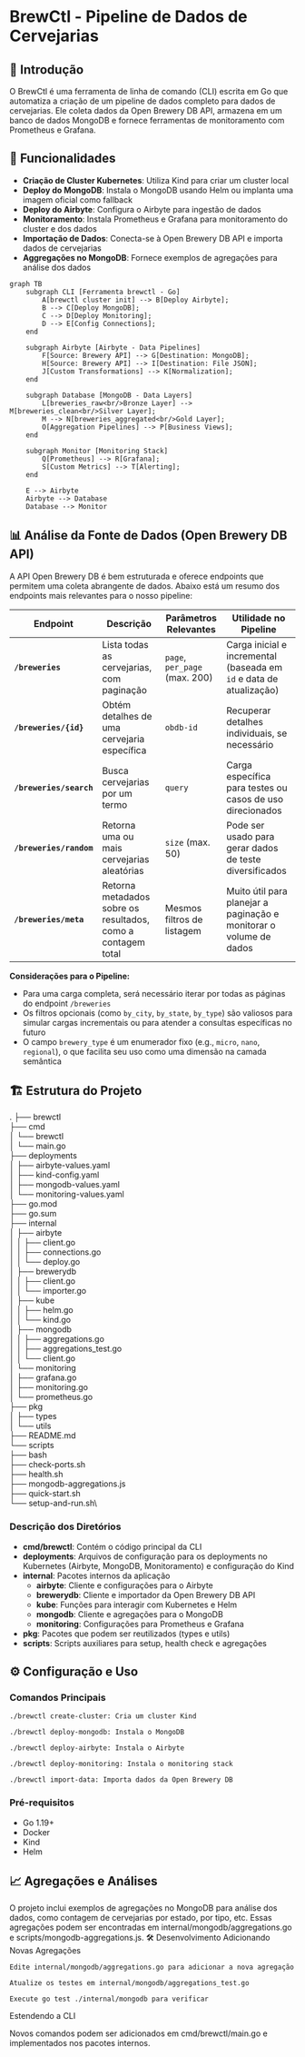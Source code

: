 # BrewCtl - Pipeline de Dados de Cervejarias

## 📖 Introdução

O BrewCtl é uma ferramenta de linha de comando (CLI) escrita em Go que automatiza a criação de um pipeline de dados completo para dados de cervejarias. Ele coleta dados da Open Brewery DB API, armazena em um banco de dados MongoDB e fornece ferramentas de monitoramento com Prometheus e Grafana.

## 🚀 Funcionalidades

- **Criação de Cluster Kubernetes**: Utiliza Kind para criar um cluster local
- **Deploy do MongoDB**: Instala o MongoDB usando Helm ou implanta uma imagem oficial como fallback
- **Deploy do Airbyte**: Configura o Airbyte para ingestão de dados
- **Monitoramento**: Instala Prometheus e Grafana para monitoramento do cluster e dos dados
- **Importação de Dados**: Conecta-se à Open Brewery DB API e importa dados de cervejarias
- **Aggregações no MongoDB**: Fornece exemplos de agregações para análise dos dados

```mermaid
graph TB
    subgraph CLI [Ferramenta brewctl - Go]
        A[brewctl cluster init] --> B[Deploy Airbyte];
        B --> C[Deploy MongoDB];
        C --> D[Deploy Monitoring];
        D --> E[Config Connections];
    end
    
    subgraph Airbyte [Airbyte - Data Pipelines]
        F[Source: Brewery API] --> G[Destination: MongoDB];
        H[Source: Brewery API] --> I[Destination: File JSON];
        J[Custom Transformations] --> K[Normalization];
    end
    
    subgraph Database [MongoDB - Data Layers]
        L[breweries_raw<br/>Bronze Layer] --> M[breweries_clean<br/>Silver Layer];
        M --> N[breweries_aggregated<br/>Gold Layer];
        O[Aggregation Pipelines] --> P[Business Views];
    end
    
    subgraph Monitor [Monitoring Stack]
        Q[Prometheus] --> R[Grafana];
        S[Custom Metrics] --> T[Alerting];
    end
    
    E --> Airbyte
    Airbyte --> Database
    Database --> Monitor
```

## 📊 Análise da Fonte de Dados (Open Brewery DB API)

A API Open Brewery DB é bem estruturada e oferece endpoints que permitem uma coleta abrangente de dados. Abaixo está um resumo dos endpoints mais relevantes para o nosso pipeline:

| Endpoint | Descrição | Parâmetros Relevantes | Utilidade no Pipeline |
|----------|-----------|----------------------|----------------------|
| **`/breweries`** | Lista todas as cervejarias, com paginação | `page`, `per_page` (max. 200) | Carga inicial e incremental (baseada em `id` e data de atualização) |
| **`/breweries/{id}`** | Obtém detalhes de uma cervejaria específica | `obdb-id` | Recuperar detalhes individuais, se necessário |
| **`/breweries/search`** | Busca cervejarias por um termo | `query` | Carga específica para testes ou casos de uso direcionados |
| **`/breweries/random`** | Retorna uma ou mais cervejarias aleatórias | `size` (max. 50) | Pode ser usado para gerar dados de teste diversificados |
| **`/breweries/meta`** | Retorna metadados sobre os resultados, como a contagem total | Mesmos filtros de listagem | Muito útil para planejar a paginação e monitorar o volume de dados |

**Considerações para o Pipeline:**

- Para uma carga completa, será necessário iterar por todas as páginas do endpoint `/breweries`
- Os filtros opcionais (como `by_city`, `by_state`, `by_type`) são valiosos para simular cargas incrementais ou para atender a consultas específicas no futuro
- O campo `brewery_type` é um enumerador fixo (e.g., `micro`, `nano`, `regional`), o que facilita seu uso como uma dimensão na camada semântica

## 🏗️ Estrutura do Projeto

.
├── brewctl\
├── cmd\
│   └── brewctl\
│       └── main.go\
├── deployments\
│   ├── airbyte-values.yaml\
│   ├── kind-config.yaml\
│   ├── mongodb-values.yaml\
│   └── monitoring-values.yaml\
├── go.mod\
├── go.sum\
├── internal\
│   ├── airbyte\
│   │   ├── client.go\
│   │   ├── connections.go\
│   │   └── deploy.go\
│   ├── brewerydb\
│   │   ├── client.go\
│   │   └── importer.go\
│   ├── kube\
│   │   ├── helm.go\
│   │   └── kind.go\
│   ├── mongodb\
│   │   ├── aggregations.go\
│   │   ├── aggregations_test.go\
│   │   └── client.go\
│   └── monitoring\
│       ├── grafana.go\
│       ├── monitoring.go\
│       └── prometheus.go\
├── pkg\
│   ├── types\
│   └── utils\
├── README.md\
└── scripts\
    ├── bash\
    ├── check-ports.sh\
    ├── health.sh\
    ├── mongodb-aggregations.js\
    ├── quick-start.sh\
    └── setup-and-run.sh\

### Descrição dos Diretórios

- **cmd/brewctl**: Contém o código principal da CLI
- **deployments**: Arquivos de configuração para os deployments no Kubernetes (Airbyte, MongoDB, Monitoramento) e configuração do Kind
- **internal**: Pacotes internos da aplicação
  - **airbyte**: Cliente e configurações para o Airbyte
  - **brewerydb**: Cliente e importador da Open Brewery DB API
  - **kube**: Funções para interagir com Kubernetes e Helm
  - **mongodb**: Cliente e agregações para o MongoDB
  - **monitoring**: Configurações para Prometheus e Grafana
- **pkg**: Pacotes que podem ser reutilizados (types e utils)
- **scripts**: Scripts auxiliares para setup, health check e agregações

## ⚙️ Configuração e Uso

### Comandos Principais

    ./brewctl create-cluster: Cria um cluster Kind

    ./brewctl deploy-mongodb: Instala o MongoDB

    ./brewctl deploy-airbyte: Instala o Airbyte

    ./brewctl deploy-monitoring: Instala o monitoring stack

    ./brewctl import-data: Importa dados da Open Brewery DB

### Pré-requisitos

- Go 1.19+
- Docker
- Kind
- Helm

## 📈 Agregações e Análises

O projeto inclui exemplos de agregações no MongoDB para análise dos dados, como contagem de cervejarias por estado, por tipo, etc. Essas agregações podem ser encontradas em internal/mongodb/aggregations.go e scripts/mongodb-aggregations.js.
🛠️ Desenvolvimento
Adicionando Novas Agregações

    Edite internal/mongodb/aggregations.go para adicionar a nova agregação

    Atualize os testes em internal/mongodb/aggregations_test.go

    Execute go test ./internal/mongodb para verificar

Estendendo a CLI

Novos comandos podem ser adicionados em cmd/brewctl/main.go e implementados nos pacotes internos.
